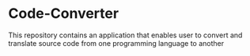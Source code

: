 # Code-Converter
This repository contains an application that enables user to convert and translate source code from one programming language to another
